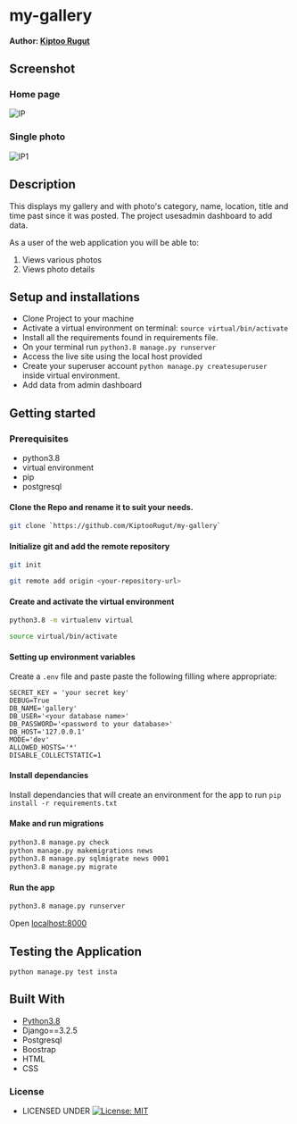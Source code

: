 #  my-gallery

#### Author: [Kiptoo Rugut](https://github.com/KiptooRugut)

## Screenshot
### Home page
![IP](https://user-images.githubusercontent.com/488213b-7dad48e0b77b.png)

### Single photo
![IP1](https://user-images.githubusercontent.com/488b6.png)


## Description
This displays my gallery  and with photo's category,  name, location,  title and time past since it was posted. The project usesadmin dashboard to add data.

As a user of the web application you will be able to:

1. Views various photos
2. Views photo details


## Setup and installations
* Clone Project to your machine
* Activate a virtual environment on terminal: `source virtual/bin/activate`
* Install all the requirements found in requirements file.
* On your terminal run `python3.8 manage.py runserver`
* Access the live site using the local host provided
* Create your superuser account `python manage.py createsuperuser` inside virtual environment.
* Add data from admin dashboard



## Getting started

### Prerequisites
* python3.8
* virtual environment
* pip
* postgresql
  

#### Clone the Repo and rename it to suit your needs.
```bash
git clone `https://github.com/KiptooRugut/my-gallery`
```
#### Initialize git and add the remote repository
```bash
git init
```
```bash
git remote add origin <your-repository-url>
```

#### Create and activate the virtual environment
```bash
python3.8 -m virtualenv virtual
```

```bash
source virtual/bin/activate
```

#### Setting up environment variables
Create a `.env` file and paste paste the following filling where appropriate:
```
SECRET_KEY = 'your secret key'
DEBUG=True
DB_NAME='gallery'
DB_USER='<your database name>'
DB_PASSWORD='<password to your database>'
DB_HOST='127.0.0.1'
MODE='dev'
ALLOWED_HOSTS='*'
DISABLE_COLLECTSTATIC=1
```

#### Install dependancies
Install dependancies that will create an environment for the app to run
`pip install -r requirements.txt`

#### Make and run migrations
```bash
python3.8 manage.py check
python manage.py makemigrations news
python3.8 manage.py sqlmigrate news 0001
python3.8 manage.py migrate
```

#### Run the app
```bash
python3.8 manage.py runserver
```
Open [localhost:8000](http://127.0.0.1:8000/)



## Testing the Application
`python manage.py test insta`
        
## Built With

* [Python3.8](https://docs.python.org/3/)
* Django==3.2.5
* Postgresql 
* Boostrap
* HTML
* CSS


### License

* LICENSED UNDER  [![License: MIT](https://img.shields.io/badge/License-MIT-yellow.svg)](license)
